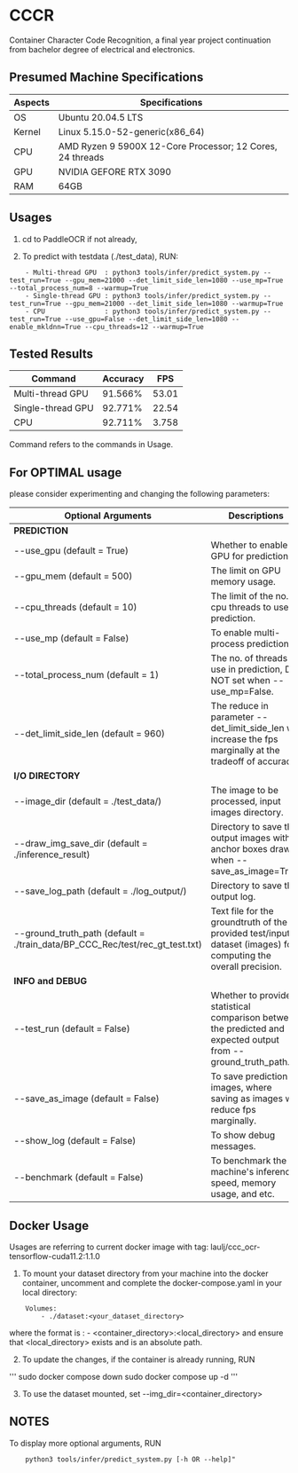 # CCCR
Container Character Code Recognition, a final year project continuation from bachelor degree of electrical and electronics.

## Presumed Machine Specifications
| Aspects     | Specifications                                              |
|-------------|-------------------------------------------------------------|
| OS          | Ubuntu 20.04.5 LTS                                          |
| Kernel      | Linux 5.15.0-52-generic(x86_64)                             |
| CPU         | AMD Ryzen 9 5900X 12-Core Processor; 12 Cores, 24 threads   |
| GPU         | NVIDIA GEFORE RTX 3090                                      |
| RAM         | 64GB                                                        |


## Usages
1. cd to PaddleOCR if not already,

2. To predict with testdata (./test_data), RUN:
```
    - Multi-thread GPU  : python3 tools/infer/predict_system.py --test_run=True --gpu_mem=21000 --det_limit_side_len=1080 --use_mp=True --total_process_num=8 --warmup=True
    - Single-thread GPU : python3 tools/infer/predict_system.py --test_run=True --gpu_mem=21000 --det_limit_side_len=1080 --warmup=True
    - CPU               : python3 tools/infer/predict_system.py --test_run=True --use_gpu=False --det_limit_side_len=1080 --enable_mkldnn=True --cpu_threads=12 --warmup=True
```

## Tested Results
| Command           | Accuracy | FPS   |
|-------------------|----------|-------|
| Multi-thread GPU  | 91.566%  | 53.01 |
| Single-thread GPU | 92.771%  | 22.54 |
| CPU               | 92.711%  | 3.758 |

Command refers to the commands in Usage.

## For OPTIMAL usage
please consider experimenting and changing the following parameters:

| Optional Arguments                                                            | Descriptions                                                                                                    |
|-------------------------------------------------------------------------------|-----------------------------------------------------------------------------------------------------------------|
|                                                                         **PREDICTION**                                                                                                          |
| --use_gpu            (default = True)                                         | Whether to enable GPU for prediction.                                                                           |
| --gpu_mem            (default = 500)                                          | The limit on GPU memory usage.                                                                                  |
| --cpu_threads        (default = 10)                                           | The limit of the no. of cpu threads to use in prediction.                                                       |
| --use_mp             (default = False)                                        | To enable multi-process prediction.                                                                             |
| --total_process_num  (default = 1)                                            | The no. of threads to use in prediction, DO NOT set when --use_mp=False.                                        |
| --det_limit_side_len (default = 960)                                          | The reduce in parameter --det_limit_side_len will increase the fps marginally at the tradeoff of accuracy.      |
|                                                                        **I/O DIRECTORY**                                                                                                        |
| --image_dir          (default = ./test_data/)                                 | The image to be processed, input images directory.                                                              |
| --draw_img_save_dir  (default = ./inference_result)                           | Directory to save the output images with anchor boxes drawn when --save_as_image=True.                          |
| --save_log_path      (default = ./log_output/)                                | Directory to save the output log.                                                                               |
| --ground_truth_path  (default = ./train_data/BP_CCC_Rec/test/rec_gt_test.txt) | Text file for the groundtruth of the provided test/input dataset (images) for computing the overall precision.  |
|                                                                        **INFO and DEBUG**                                                                                                       |
| --test_run           (default = False)                                        | Whether to provide statistical comparison between the predicted and expected output from --ground_truth_path.   |
| --save_as_image      (default = False)                                        | To save prediction in images, where saving as images will reduce fps marginally.                                |
| --show_log           (default = False)                                        | To show debug messages.                                                                                         |
| --benchmark          (default = False)                                        | To benchmark the machine's inference speed, memory usage, and etc.                                              |

## Docker Usage
Usages are referring to current docker image with tag: laulj/ccc_ocr-tensorflow-cuda11.2:1.1.0
1. To mount your dataset directory from your machine into the docker container, uncomment and complete the docker-compose.yaml in your local directory:

```
    Volumes:
        - ./dataset:<your_dataset_directory>
```

where the format is : - <container_directory>:<local_directory> and ensure that <local_directory> exists and is an absolute path.

2. To update the changes, if the container is already running, RUN

'''
    sudo docker compose down
    sudo docker compose up -d
'''

3. To use the dataset mounted, set --img_dir=<container_directory>

## NOTES
To display more optional arguments, RUN 
```
    python3 tools/infer/predict_system.py [-h OR --help]"
```
